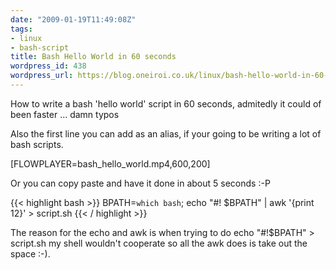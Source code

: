 ```yaml
---
date: "2009-01-19T11:49:08Z"
tags:
- linux
- bash-script
title: Bash Hello World in 60 seconds
wordpress_id: 438
wordpress_url: https://blog.oneiroi.co.uk/linux/bash-hello-world-in-60-seconds
---
```

How to write a bash 'hello world' script in 60 seconds, admitedly it could of been faster ... damn typos


Also the first line you can add as an alias, if your going to be writing a lot of bash scripts.


[FLOWPLAYER=bash_hello_world.mp4,600,200]

Or you can copy paste and have it done in about 5 seconds :-P

{{< highlight bash >}}
BPATH=`which bash`; echo "#! $BPATH" | awk '{print $1$2}' > script.sh
{{< / highlight >}}

The reason for the echo and awk is when trying to do echo "#!$BPATH" > script.sh my shell wouldn't cooperate so all the awk does is take out the space :-).

